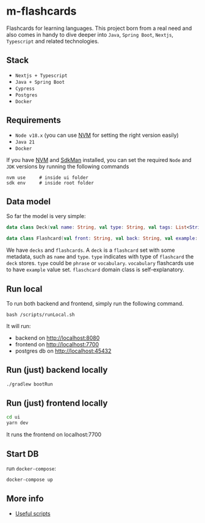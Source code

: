 # m-flashcards

Flashcards for learning languages. This project born from a real need and also comes in handy to dive deeper into `Java`, `Spring Boot`, `Nextjs`, `Typescript` and related technologies.

## Stack

- `Nextjs + Typescript`
- `Java + Spring Boot`
- `Cypress`
- `Postgres`
- `Docker`

## Requirements

- `Node v18.x` (you can use [NVM](https://github.com/nvm-sh/nvm) for setting the right version easily)
- `Java 21`
- `Docker`

If you have [NVM](https://github.com/nvm-sh/nvm) and [SdkMan](https://sdkman.io/) installed, you can set the required `Node` and `JDK` versions by running the following commands

```
nvm use     # inside ui folder
sdk env     # inside root folder
```

## Data model

So far the model is very simple:

```kotlin
data class Deck(val name: String, val type: String, val tags: List<String>, val flashcards: List<Flashcard>)

data class Flashcard(val front: String, val back: String, val example: String?)
```

We have `decks` and `flashcards`. A `deck` is a `flashcard` set with some metadata, such as `name` and `type`.
`type` indicates with type of `flashcard` the `deck` stores. `type` could be `phrase` or `vocabulary`. `vocabulary` flashcards use to have `example` value set.
`flaschcard` domain class is self-explanatory.

## Run local

To run both backend and frontend, simply run the following command.

```
bash /scripts/runLocal.sh
```

It will run:

- backend on <http://localhost:8080>
- frontend on <http://localhost:7700>
- postgres db on <http://localhost:45432>

## Run (just) backend locally

```bash
./gradlew bootRun
```

## Run (just) frontend locally

```bash
cd ui
yarn dev
```

It runs the frontend on localhost:7700

## Start DB

run `docker-compose`:

```bash
docker-compose up
```

## More info

- [Useful scripts](./docs/scripts.md)
